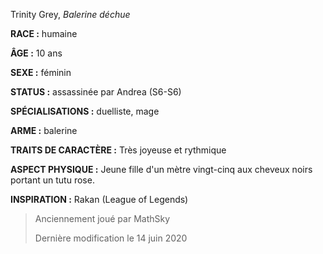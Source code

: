 Trinity Grey, *Balerine déchue*

**RACE :** humaine

**ÂGE :** 10 ans

**SEXE :** féminin

**STATUS :** assassinée par Andrea (S6-S6)

**SPÉCIALISATIONS :** duelliste, mage

**ARME :** balerine

**TRAITS DE CARACTÈRE :** Très joyeuse et rythmique

**ASPECT PHYSIQUE :** Jeune fille d'un mètre vingt-cinq aux cheveux noirs portant un tutu rose.

**INSPIRATION :** Rakan (League of Legends)

> Anciennement joué par MathSky
> 
> Dernière modification le 14 juin 2020
